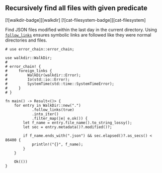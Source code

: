 ##  Recursively find all files with given predicate

[![walkdir-badge]][walkdir] [![cat-filesystem-badge]][cat-filesystem]

Find JSON files modified within the last day in the current directory.
Using [`follow_links`] ensures symbolic links are followed like they were
normal directories and files.

```rust,edition2018,no_run
# use error_chain::error_chain;

use walkdir::WalkDir;
#
# error_chain! {
#     foreign_links {
#         WalkDir(walkdir::Error);
#         Io(std::io::Error);
#         SystemTime(std::time::SystemTimeError);
#     }
# }

fn main() -> Result<()> {
    for entry in WalkDir::new(".")
            .follow_links(true)
            .into_iter()
            .filter_map(|e| e.ok()) {
        let f_name = entry.file_name().to_string_lossy();
        let sec = entry.metadata()?.modified()?;

        if f_name.ends_with(".json") && sec.elapsed()?.as_secs() < 86400 {
            println!("{}", f_name);
        }
    }

    Ok(())
}
```

[`follow_links`]: https://docs.rs/walkdir/*/walkdir/struct.WalkDir.html#method.follow_links

